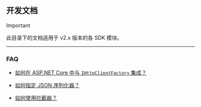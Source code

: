 ﻿## 开发文档

> [!IMPORTANT]
> 此目录下的文档适用于 v2.x 版本的各 SDK 模块。

---

### FAQ

-   [如何在 ASP.NET Core 中与 `IHttpClientFactory` 集成？](./FAQ_IHttpClientFactory.md)

-   [如何指定 JSON 序列化器？](./FAQ_JsonSerializer.md)

-   [如何使用拦截器？](./FAQ_Interceptor.md)
